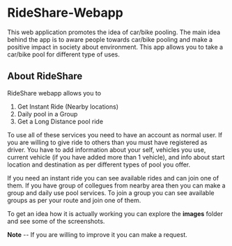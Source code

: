 # RideShare-Webapp
This web application promotes the idea of car/bike pooling. The main idea behind the app is to aware people towards car/bike pooling and make a positive impact in society about environment. This app allows you to take a car/bike pool for different type of uses.

## About RideShare
RideShare webapp allows you to
  1. Get Instant Ride (Nearby locations)
  2. Daily pool in a Group
  3. Get a Long Distance pool ride

To use all of these services you need to have an account as normal user. If you are willing to give ride to others than you must have registered as driver. You have to add information about your self, vehicles you use, current vehicle (if you have added more than 1 vehicle), and info about start location and destination as per different types of pool you offer.

If you need an instant ride you can see available rides and can join one of them. If you have group of collegues from nearby area then you can make a group and daily use pool services. To join a group you can see available groups as per your route and join one of them.

To get an idea how it is actually working you can explore the **images** folder and see some of the screenshots.

**Note** -- If you are willing to improve it you can make a request.
